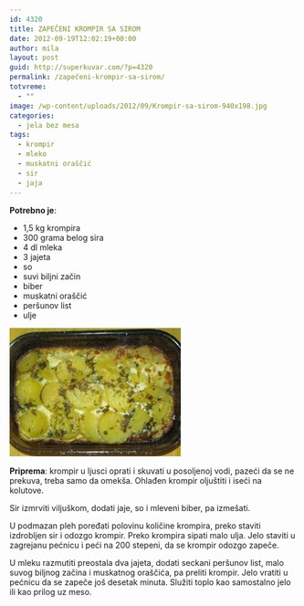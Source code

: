```yaml
---
id: 4320
title: ZAPEČENI KROMPIR SA SIROM
date: 2012-09-19T12:02:19+00:00
author: mila
layout: post
guid: http://superkuvar.com/?p=4320
permalink: /zapečeni-krompir-sa-sirom/
totvreme:
  - ""
image: /wp-content/uploads/2012/09/Krompir-sa-sirom-940x198.jpg
categories:
  - jela bez mesa
tags:
  - krompir
  - mleko
  - muskatni oraščić
  - sir
  - jaja
---
```

**Potrebno je**:

  * 1,5 kg krompira
  * 300 grama belog sira
  * 4 dl mleka
  * 3 jajeta
  * so
  * suvi biljni začin
  * biber
  * muskatni oraščić
  * peršunov list
  * ulje

<img class="alignnone size-medium wp-image-4321" title="Krompir sa sirom" src="/wp-content/uploads/2012/09/Krompir-sa-sirom-1024x768.jpg" alt="" width="300" height="225" /> 

**Priprema**: krompir u ljusci oprati i skuvati u posoljenoj vodi, pazeći da se ne prekuva, treba samo da omekša. Ohlađen krompir oljuštiti i iseći na kolutove.

Sir izmrviti viljuškom, dodati jaje, so i mleveni biber, pa izmešati.

U podmazan pleh poređati polovinu količine krompira, preko staviti izdrobljen sir i odozgo krompir. Preko krompira sipati malo ulja. Jelo staviti u zagrejanu pećnicu i peći na 200 stepeni, da se krompir odozgo zapeče.

U mleku razmutiti preostala dva jajeta, dodati seckani peršunov list, malo suvog biljnog začina i muskatnog oraščića, pa preliti krompir. Jelo vratiti u pećnicu da se zapeče još desetak minuta. Služiti toplo kao samostalno jelo ili kao prilog uz meso.